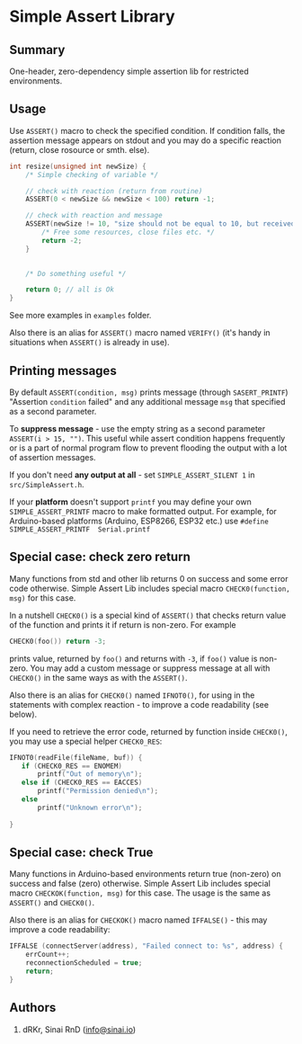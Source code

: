 Simple Assert Library
==========================

## Summary

One-header, zero-dependency simple assertion lib for restricted environments.

## Usage

Use `ASSERT()` macro to check the specified condition. If condition falls, the assertion message appears on stdout and you may do a specific reaction (return, close rosource or smth. else).


```c++
int resize(unsigned int newSize) {  
    /* Simple checking of variable */

    // check with reaction (return from routine)
    ASSERT(0 < newSize && newSize < 100) return -1; 

    // check with reaction and message
    ASSERT(newSize != 10, "size should not be equal to 10, but received: %d", newSize) {
    	/* Free some resources, close files etc. */
    	return -2;
    }

    
    /* Do something useful */

    return 0; // all is Ok
}
```

See more examples in `examples` folder.

Also there is an alias for `ASSERT()` macro named `VERIFY()` (it's handy in situations when `ASSERT()` is already in use). 

## Printing messages

By default `ASSERT(condition, msg)` prints message (through `SASERT_PRINTF`) "Assertion  `condition`  failed" and any additional message `msg` that specified as a second  parameter. 

To **suppress message** - use the empty string as a second parameter `ASSERT(i > 15, "")`. This useful while assert condition happens frequently or is a part of normal program flow to prevent flooding the output with a lot of assertion messages.

If you don't need **any output at all** - set `SIMPLE_ASSERT_SILENT 1` in `src/SimpleAssert.h`.

If your **platform** doesn't support `printf` you may define your own `SIMPLE_ASSERT_PRINTF` macro to make formatted output. For example, for Arduino-based platforms (Arduino, ESP8266, ESP32 etc.) use `#define SIMPLE_ASSERT_PRINTF  Serial.printf` 

## Special case: check zero return

Many functions from std and other lib returns 0 on success and some error code otherwise. Simple Assert Lib includes special macro `CHECK0(function, msg)` for this case.

In a nutshell `CHECK0()` is a special kind of `ASSERT()` that checks return value of the function and prints it if return is non-zero. For example 
```C++
CHECK0(foo()) return -3;
``` 
prints value, returned by `foo()` and returns with `-3`, if `foo()` value is non-zero. You may add a custom message or suppress message at all with `CHECK0()` in the same ways as with the  `ASSERT()`.

Also there is an alias for `CHECK0()` named `IFNOT0()`, for using in the statements with complex reaction - to improve a code readability (see below).

If you need to retrieve the error code, returned by function inside `CHECK0()`, you may use a special helper `CHECK0_RES`:
```C++
IFNOT0(readFile(fileName, buf)) {
   if (CHECK0_RES == ENOMEM)
       printf("Out of memory\n");
   else if (CHECK0_RES == EACCES)
       printf("Permission denied\n");
   else
       printf("Unknown error\n");
   
}
```


## Special case: check True

Many functions in Arduino-based environments return true (non-zero) on success and false (zero) otherwise. Simple Assert Lib includes special macro `CHECKOK(function, msg)` for this case. The usage is the same as `ASSERT()` and `CHECK0()`.

Also there is an alias for `CHECKOK()` macro named `IFFALSE()` - this may improve a code readability:

```C++
IFFALSE (connectServer(address), "Failed connect to: %s", address) {
    errCount++;
    reconnectionScheduled = true;    
    return;
}
```


## Authors
1. dRKr, Sinai RnD (<info@sinai.io>)
